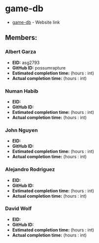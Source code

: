 # game-db

* [game-db](http://www.example.com) - Website link

## Members:

### Albert Garza
* **EID:** asg2793
* **GitHub ID:** possumrapture
* **Estimated completion time:** (hours : int)
* **Actual completion time:** (hours : int)

### Numan Habib
* **EID:** 
* **GitHub ID:** 
* **Estimated completion time:** (hours : int)
* **Actual completion time:** (hours : int)

### John Nguyen
* **EID:** 
* **GitHub ID:** 
* **Estimated completion time:** (hours : int)
* **Actual completion time:** (hours : int)

### Alejandro Rodriguez
* **EID:** 
* **GitHub ID:** 
* **Estimated completion time:** (hours : int)
* **Actual completion time:** (hours : int)

### David Wolf
* **EID:** 
* **GitHub ID:** 
* **Estimated completion time:** (hours : int)
* **Actual completion time:** (hours : int)
